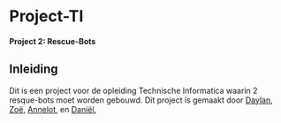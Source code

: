 # Project-TI
#### Project 2: Rescue-Bots



## Inleiding
Dit is een project voor de opleiding Technische Informatica waarin 2 resque-bots moet worden gebouwd. 
Dit project is gemaakt door [Daylan](https://github.com/Daylandelange), [Zoë](https://github.com/okapifan), [Annelot](), en [Daniël](https://github.com/Danielvdd1),